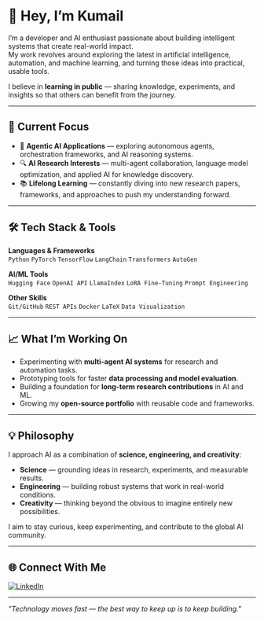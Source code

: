# 👋 Hey, I’m Kumail

I’m a developer and AI enthusiast passionate about building intelligent systems that create real-world impact.  
My work revolves around exploring the latest in artificial intelligence, automation, and machine learning, and turning those ideas into practical, usable tools.  

I believe in **learning in public** — sharing knowledge, experiments, and insights so that others can benefit from the journey.

---

## 🚀 Current Focus

- 🧠 **Agentic AI Applications** — exploring autonomous agents, orchestration frameworks, and AI reasoning systems.  
- 🔍 **AI Research Interests** — multi-agent collaboration, language model optimization, and applied AI for knowledge discovery.  
- 📚 **Lifelong Learning** — constantly diving into new research papers, frameworks, and approaches to push my understanding forward.  

---

## 🛠️ Tech Stack & Tools

**Languages & Frameworks**  
`Python` `PyTorch` `TensorFlow` `LangChain` `Transformers` `AutoGen`

**AI/ML Tools**  
`Hugging Face` `OpenAI API` `LlamaIndex` `LoRA Fine-Tuning` `Prompt Engineering`

**Other Skills**  
`Git/GitHub` `REST APIs` `Docker` `LaTeX` `Data Visualization`

---

## 📈 What I’m Working On

- Experimenting with **multi-agent AI systems** for research and automation tasks.  
- Prototyping tools for faster **data processing and model evaluation**.  
- Building a foundation for **long-term research contributions** in AI and ML.  
- Growing my **open-source portfolio** with reusable code and frameworks.  

---

## 💡 Philosophy

I approach AI as a combination of **science, engineering, and creativity**:  
- **Science** — grounding ideas in research, experiments, and measurable results.  
- **Engineering** — building robust systems that work in real-world conditions.  
- **Creativity** — thinking beyond the obvious to imagine entirely new possibilities.  

I aim to stay curious, keep experimenting, and contribute to the global AI community.

---

## 🌐 Connect With Me

[![LinkedIn](https://img.shields.io/badge/LinkedIn-Connect-blue?logo=linkedin)](https://www.linkedin.com/in/kumail-raza-rawjani/)

---

*"Technology moves fast — the best way to keep up is to keep building."*
